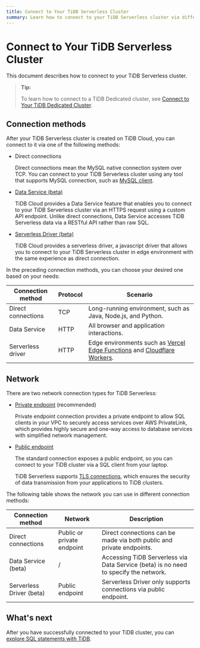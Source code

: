 ```yaml
---
title: Connect to Your TiDB Serverless Cluster
summary: Learn how to connect to your TiDB Serverless cluster via different methods.
---
```


# Connect to Your TiDB Serverless Cluster

This document describes how to connect to your TiDB Serverless cluster.

> **Tip:**
>
> To learn how to connect to a TiDB Dedicated cluster, see [Connect to Your TiDB Dedicated Cluster](/tidb-cloud/connect-to-tidb-cluster.md).

## Connection methods

After your TiDB Serverless cluster is created on TiDB Cloud, you can connect to it via one of the following methods:

- Direct connections

  Direct connections mean the MySQL native connection system over TCP. You can connect to your TiDB Serverless cluster using any tool that supports MySQL connection, such as [MySQL client](https://dev.mysql.com/doc/refman/8.0/en/mysql.html).

- [Data Service (beta)](/tidb-cloud/data-service-overview.md)

  TiDB Cloud provides a Data Service feature that enables you to connect to your TiDB Serverless cluster via an HTTPS request using a custom API endpoint. Unlike direct connections, Data Service accesses TiDB Serverless data via a RESTful API rather than raw SQL.

- [Serverless Driver (beta)](/tidb-cloud/serverless-driver.md)

  TiDB Cloud provides a serverless driver, a javascript driver that allows you to connect to your TiDB Serverless cluster in edge environment with the same experience as direct connection.

In the preceding connection methods, you can choose your desired one based on your needs:

| Connection method  | Protocol | Scenario                                                               |
|--------------------|----------|------------------------------------------------------------------------|
| Direct connections | TCP      | Long-running environment, such as Java, Node.js, and Python.             |
| Data Service       | HTTP     | All browser and application interactions.                              |
| Serverless driver  | HTTP     | Edge environments such as [Vercel Edge Functions](https://vercel.com/docs/functions/edge-functions) and [Cloudflare Workers](https://workers.cloudflare.com/). |

## Network

There are two network connection types for TiDB Serverless:

- [Private endpoint](/tidb-cloud/set-up-private-endpoint-connections-serverless.md) (recommended)

  Private endpoint connection provides a private endpoint to allow SQL clients in your VPC to securely access services over AWS PrivateLink, which provides highly secure and one-way access to database services with simplified network management.

- [Public endpoint](/tidb-cloud/connect-via-standard-connection-serverless.md)

  The standard connection exposes a public endpoint, so you can connect to your TiDB cluster via a SQL client from your laptop.

  TiDB Serverless supports [TLS connections](/tidb-cloud/secure-connections-to-serverless-clusters.md), which ensures the security of data transmission from your applications to TiDB clusters.

The following table shows the network you can use in different connection methods:

| Connection method          | Network                      | Description                                                                                                       |
|----------------------------|------------------------------|-------------------------------------------------------------------------------------------------------------------|
| Direct connections         | Public or private endpoint   | Direct connections can be made via both public and private endpoints.                                             |
| Data Service (beta)        | /                            | Accessing TiDB Serverless via Data Service (beta) is no need to specify the network.     |
| Serverless Driver (beta)   | Public endpoint              | Serverless Driver only supports connections via public endpoint.                                                  ||

## What's next

After you have successfully connected to your TiDB cluster, you can [explore SQL statements with TiDB](/basic-sql-operations.md).
